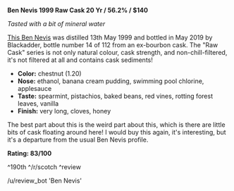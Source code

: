 **Ben Nevis 1999 Raw Cask 20 Yr / 56.2% / $140**

*Tasted with a bit of mineral water*

[This Ben Nevis](https://www.whiskybase.com/whiskies/whisky/150653/ben-nevis-1999-ba) was distilled 13th May 1999 and bottled in May 2019 by Blackadder, bottle number 14 of 112 from an ex-bourbon cask.  The "Raw Cask" series is not only natural colour, cask strength, and non-chill-filtered, it's not filtered at all and contains cask sediments!

* **Color:** chestnut (1.20)
* **Nose:** ethanol, banana cream pudding, swimming pool chlorine, applesauce 
* **Taste:** spearmint, pistachios, baked beans, red vines, rotting forest leaves, vanilla   
* **Finish:** very long, cloves, honey

The best part about this is the weird part about this, which is there are little bits of cask floating around here!  I would buy this again, it's interesting, but it's a departure from the usual Ben Nevis profile.

**Rating: 83/100**

^190th ^/r/scotch ^review

/u/review_bot 'Ben Nevis'